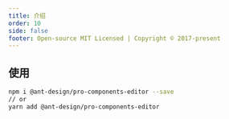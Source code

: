 ```yaml
---
title: 介绍
order: 10
side: false
footer: Open-source MIT Licensed | Copyright © 2017-present
---
```


## 使用

```bash
npm i @ant-design/pro-components-editor --save
// or
yarn add @ant-design/pro-components-editor
```

<code src="./demo.tsx" />
